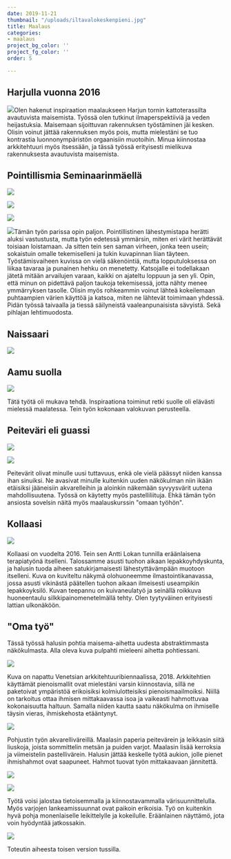 ```yaml
---
date: 2019-11-21
thumbnail: "/uploads/iltavalokeskenpieni.jpg"
title: Maalaus
categories:
- maalaus
project_bg_color: ''
project_fg_color: ''
order: 5

---
```

## Harjulla vuonna 2016

![](/uploads/harjukollaasi.jpg)Olen hakenut inspiraation maalaukseen Harjun tornin kattoterassilta avautuvista maisemista. Työssä olen tutkinut ilmaperspektiiviä ja veden heijastuksia. Maisemaan sijoittuvan rakennuksen työstäminen jäi kesken. Olisin voinut jättää rakennuksen myös pois, mutta mielestäni se tuo kontrastia luonnonympäristön orgaanisiin muotoihin. Minua kiinnostaa arkkitehtuuri myös itsessään, ja tässä työssä erityisesti mielikuva rakennuksesta avautuvista maisemista.   

## Pointillismia Seminaarinmäellä

![](/uploads/pointalkuperpieni.jpg)

![](/uploads/pointkollaasi2.jpg)

![](/uploads/pointtyöpieni.jpg)

![](/uploads/poinkollaasi.jpg)Tämän työn parissa opin paljon. Pointillistinen lähestymistapa herätti aluksi vastustusta, mutta työn edetessä ymmärsin, miten eri värit herättävät toisiaan loistamaan. Ja sitten tein sen saman virheen, jonka teen usein; sokaistuin omalle tekemiselleni ja tukin kuvapinnan liian täyteen. Työstämisvaiheen kuvissa on vielä säkenöintiä, mutta lopputuloksessa on liikaa tavaraa ja punainen hehku on menetetty. Katsojalle ei todellakaan jätetä mitään arvailujen varaan, kaikki on ajateltu loppuun ja sen yli. Opin, että minun on pidettävä paljon taukoja tekemisessä, jotta nähty menee ymmärryksen tasolle. Olisin myös rohkeammin voinut lähteä kokeilemaan puhtaampien värien käyttöä ja katsoa, miten ne lähtevät toimimaan yhdessä. Pidän työssä taivaalla ja tiessä säilyneistä vaaleanpunaisista sävyistä. Sekä pihlajan lehtimuodosta.

## Naissaari

![](/uploads/naissaaripieni.jpg)

## Aamu suolla

![](/uploads/aamusuolla2pieni.jpg)

Tätä työtä oli mukava tehdä. Inspiraationa toiminut retki suolle oli elävästi mielessä maalatessa. Tein työn kokonaan valokuvan perusteella.

## Peiteväri eli guassi

![](/uploads/kannutyövaihepieni.jpg)

![](/uploads/kannuvalmispieni.jpg)

Peitevärit olivat minulle uusi tuttavuus, enkä ole vielä päässyt niiden kanssa ihan sinuiksi. Ne avasivat minulle kuitenkin uuden näkökulman niin ikään etäisiksi jääneisiin akvarelleihin ja aloinkin näkemään syvyysvärit uutena mahdollisuutena. Työssä on käytetty myös pastelliliituja. Ehkä tämän työn ansiosta sovelsin näitä myös maalauskurssin "omaan työhön". 

## Kollaasi

![](/uploads/lepakkopieni.jpg)

Kollaasi on vuodelta 2016. Tein sen Antti Lokan tunnilla eräänlaisena terapiatyönä itselleni. Talossamme asusti tuohon aikaan lepakkoyhdyskunta, ja halusin tuoda aiheen satukirjamaisesti lähestyttävämpään muotoon itselleni. Kuva on kuviteltu näkymä olohuoneemme ilmastointikanavassa, jossa asusti vikinästä päätellen tuohon aikaan ilmeisesti useampikin lepakkoyksilö. Kuvan teepannu on kuivaneulatyö ja seinällä roikkuva huoneentaulu silkkipainomenetelmällä tehty. Olen tyytyväinen erityisesti lattian ulkonäköön.

## "Oma työ"

Tässä työssä halusin pohtia maisema-aihetta uudesta abstraktimmasta näkökulmasta. Alla oleva kuva pulpahti mieleeni aihetta pohtiessani. 

![](/uploads/metsäpieni.jpg)

Kuva on napattu Venetsian arkkitehtuuribiennaalissa, 2018. Arkkitehtien käyttämät pienoismallit ovat mielestäni varsin kiinnostavia, sillä ne paketoivat ympäristöä erikoisiksi kolmiulotteisiksi pienoismaailmoiksi. Niillä on tarkoitus ottaa ihmisen mittakaavassa isoa ja vaikeasti hahmottuvaa kokonaisuutta haltuun. Samalla niiden kautta saatu näkökulma on ihmiselle täysin vieras, ihmiskehosta etääntynyt. 

![](/uploads/tmkollaasi.jpg)

Pohjustin työn akvarelliväreillä. Maalasin paperia peitevärein ja leikkasin siitä liuskoja, joista sommittelin metsän ja puiden varjot. Maalasin lisää kerroksia ja viimeistelin pastellivärein. Halusin jättää keskelle työtä aukion, jolle pienet ihmishahmot ovat saapuneet. Hahmot tuovat työn mittakaavaan jännitettä. 

![](/uploads/tikkumetsä2pieni.jpg)

![](/uploads/tmkollaasipieni.jpg)

Työtä voisi jalostaa tietoisemmalla ja kiinnostavammalla värisuunnittelulla. Myös varjojen lankeamissuunnat ovat paikoin erikoisia. Työ on kuitenkin hyvä pohja monenlaiselle leikittelylle ja kokeilulle. Eräänlainen näyttämö, jota voin hyödyntää jatkossakin.

![](/uploads/tikkumetsä_tussipieni.jpg)

Toteutin aiheesta toisen version tussilla.